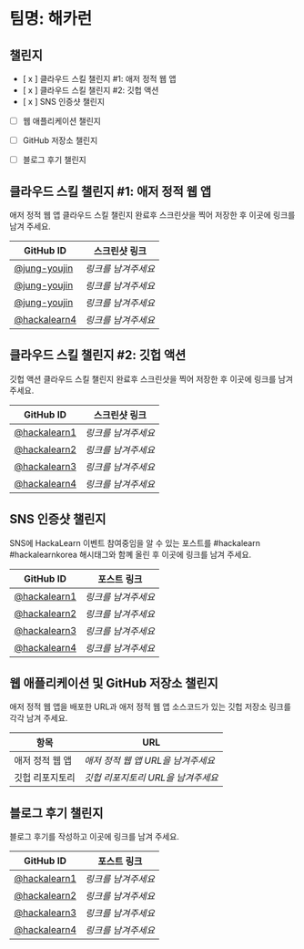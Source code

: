 # 팀명: 해카런 #

## 챌린지 ##

* [ x ] 클라우드 스킬 챌린지 #1: 애저 정적 웹 앱
* [ x ] 클라우드 스킬 챌린지 #2: 깃헙 액션
* [ x ] SNS 인증샷 챌린지
* [ ] 웹 애플리케이션 챌린지
* [ ] GitHub 저장소 챌린지
* [ ] 블로그 후기 챌린지


## 클라우드 스킬 챌린지 #1: 애저 정적 웹 앱 ##

애저 정적 웹 앱 클라우드 스킬 챌린지 완료후 스크린샷을 찍어 저장한 후 이곳에 링크를 남겨 주세요.

| GitHub ID | 스크린샷 링크 |
| --------- | ------------- |
| [@jung-youjin](https://github.com/jung-youjin/HackaLearn) | *링크를 남겨주세요* |
| [@jung-youjin](https://github.com/jung-youjin/HackaLearn) | *링크를 남겨주세요* |
| [@jung-youjin](https://github.com/jung-youjin/HackaLearn) | *링크를 남겨주세요* |
| [@hackalearn4](https://github.com/devrel-kr/HackaLearn) | *링크를 남겨주세요* |


## 클라우드 스킬 챌린지 #2: 깃헙 액션 ##

깃헙 액션 클라우드 스킬 챌린지 완료후 스크린샷을 찍어 저장한 후 이곳에 링크를 남겨 주세요.

| GitHub ID | 스크린샷 링크 |
| --------- | ------------- |
| [@hackalearn1](https://github.com/devrel-kr/HackaLearn) | *링크를 남겨주세요* |
| [@hackalearn2](https://github.com/devrel-kr/HackaLearn) | *링크를 남겨주세요* |
| [@hackalearn3](https://github.com/devrel-kr/HackaLearn) | *링크를 남겨주세요* |
| [@hackalearn4](https://github.com/devrel-kr/HackaLearn) | *링크를 남겨주세요* |


## SNS 인증샷 챌린지 ##

SNS에 HackaLearn 이벤트 참여중임을 알 수 있는 포스트를 #hackalearn #hackalearnkorea 해시태그와 함꼐 올린 후 이곳에 링크를 남겨 주세요.

| GitHub ID | 포스트 링크 |
| --------- | ------------- |
| [@hackalearn1](https://github.com/devrel-kr/HackaLearn) | *링크를 남겨주세요* |
| [@hackalearn2](https://github.com/devrel-kr/HackaLearn) | *링크를 남겨주세요* |
| [@hackalearn3](https://github.com/devrel-kr/HackaLearn) | *링크를 남겨주세요* |
| [@hackalearn4](https://github.com/devrel-kr/HackaLearn) | *링크를 남겨주세요* |


## 웹 애플리케이션 및 GitHub 저장소 챌린지 ##

애저 정적 웹 앱을 배포한 URL과 애저 정적 웹 앱 소스코드가 있는 깃헙 저장소 링크를 각각 남겨 주세요.

| 항목            | URL                                |
| --------------- | ---------------------------------- |
| 애저 정적 웹 앱 | *애저 정적 웹 앱 URL을 남겨주세요* |
| 깃헙 리포지토리 | *깃헙 리포지토리 URL을 남겨주세요* |


## 블로그 후기 챌린지 ##

블로그 후기를 작성하고 이곳에 링크를 남겨 주세요.

| GitHub ID | 포스트 링크 |
| --------- | ------------- |
| [@hackalearn1](https://github.com/devrel-kr/HackaLearn) | *링크를 남겨주세요* |
| [@hackalearn2](https://github.com/devrel-kr/HackaLearn) | *링크를 남겨주세요* |
| [@hackalearn3](https://github.com/devrel-kr/HackaLearn) | *링크를 남겨주세요* |
| [@hackalearn4](https://github.com/devrel-kr/HackaLearn) | *링크를 남겨주세요* |
